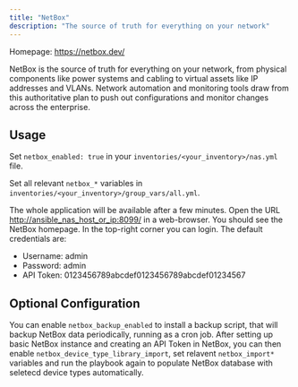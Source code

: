 ```yaml
---
title: "NetBox"
description: "The source of truth for everything on your network"
---
```


Homepage: <https://netbox.dev/>

NetBox is the source of truth for everything on your network, from physical components like power systems and cabling to virtual assets like IP addresses and VLANs. Network automation and monitoring tools draw from this authoritative plan to push out configurations and monitor changes across the enterprise.

## Usage

Set `netbox_enabled: true` in your `inventories/<your_inventory>/nas.yml` file.

Set all relevant `netbox_*` variables in `inventories/<your_inventory>/group_vars/all.yml`.

The whole application will be available after a few minutes. Open the URL <http://ansible_nas_host_or_ip:8099/> in a web-browser. You should see the NetBox homepage. In the top-right corner you can login. The default credentials are:

- Username: admin
- Password: admin
- API Token: 0123456789abcdef0123456789abcdef01234567

## Optional Configuration

You can enable `netbox_backup_enabled` to install a backup script, that will backup NetBox data periodically, running as a cron job.
After setting up basic NetBox instance and creating an API Token in NetBox, you can then enable `netbox_device_type_library_import`, set relavent `netbox_import*` variables and run the playbook again to populate NetBox database with seletecd device types automatically.
